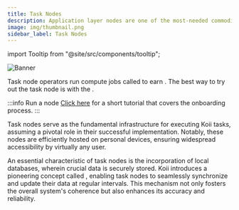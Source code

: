 ```yaml
---
title: Task Nodes
description: Application layer nodes are one of the most-needed commodities in Web3.
image: img/thumbnail.png
sidebar_label: Task Nodes
---
```


import Tooltip from "@site/src/components/tooltip";

![Banner](/img/run-a-node/run-task-node.svg)

Task node operators run compute jobs called <Tooltip text="tasks"/> to earn <Tooltip text="rewards"/>. The best way to try out the task node is with the <Tooltip text="Koii Node"/>.

:::info Run a node
[Click here](/run-a-node/task-nodes/how-to-run-a-koii-node) for a short tutorial that covers the onboarding process.
:::

Task nodes serve as the fundamental infrastructure for executing Koii tasks, assuming a pivotal role in their successful implementation. Notably, these nodes are efficiently hosted on personal devices, ensuring widespread accessibility by virtually any user.

An essential characteristic of task nodes is the incorporation of local databases, wherein crucial data is securely stored. Koii introduces a pioneering concept called <Tooltip text="database sharing"/>, enabling task nodes to seamlessly synchronize and update their data at regular intervals. This mechanism not only fosters the overall system's coherence but also enhances its accuracy and reliability.
